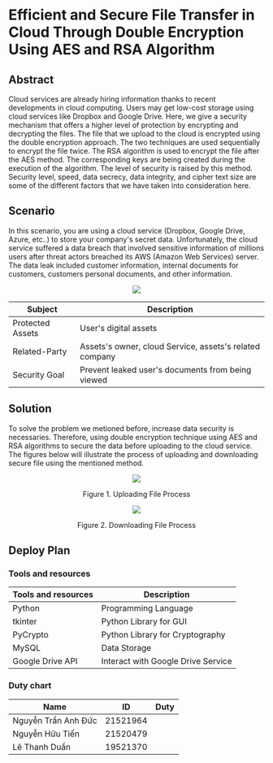 # Efficient and Secure File Transfer in Cloud Through Double Encryption Using AES and RSA Algorithm

## Abstract
Cloud services are already hiring information thanks to recent developments in cloud computing. Users may get low-cost storage using cloud services like Dropbox and Google Drive. Here, we give a security mechanism that offers a higher level of protection by encrypting and decrypting the files. The file that we upload to the cloud is encrypted using the double encryption approach. The two techniques are used sequentially to encrypt the file twice.
The RSA algorithm is used to encrypt the file after the AES method. The corresponding keys are being created during the execution of the algorithm. The level of security is raised by this method. Security level, speed, data secrecy, data integrity, and cipher text size are some of the different factors that we have taken into consideration here.

## Scenario
In this scenario, you are using a cloud service (Dropbox, Google Drive, Azure, etc..) to store your company's secret data. Unfortunately, the cloud service suffered a data breach that involved sensitive information of millions users after threat actors breached its AWS (Amazon Web Services) server. The data leak included customer information, internal documents for customers, customers personal documents, and other information.

<p align="center">
  <img src="https://user-images.githubusercontent.com/92283038/226251074-a5947361-be29-46ea-a3c9-7927d686b773.png" />
</p>

| Subject     | Description |
| ----------- | ----------- |
| Protected Assets | User's digital assets       |
|Related-Party | Assets's owner, cloud Service, assets's related company|
|Security Goal | Prevent leaked user's documents from being viewed|

## Solution

To solve the problem we metioned before, increase data security is necessaries. Therefore, using double encryption technique using AES and RSA algorithms to secure the data before uploading to the cloud service. The figures below will illustrate the process of uploading and downloading secure file using the mentioned method.

<p align="center">
  <img src="https://user-images.githubusercontent.com/92283038/226259242-a8667334-87dd-4cc0-a289-30cafa94037d.png" />
</p>

<p align="center">
Figure 1. Uploading File Process
</p>

<p align="center">
  <img src="https://user-images.githubusercontent.com/92283038/226261577-c98380e3-52ab-479c-9b51-2b5089a8969d.png" />
</p>

<p align="center">
Figure 2. Downloading File Process
</p>

## Deploy Plan

### Tools and resources
|   Tools and resources   | Description |
| ----------- | ----------- |
|Python | Programming Language|
| tkinter | Python Library for GUI | 
| PyCrypto| Python Library for Cryptography |
| MySQL | Data Storage | 
| Google Drive API | Interact with Google Drive Service | 


### Duty chart

|   Name   | ID | Duty | 
| ----------- | ----------- | ----------- |
| Nguyễn Trần Anh Đức | 21521964 | |
| Nguyễn Hữu Tiến | 21520479 | |
| Lê Thanh Duẩn | 19521370 | |
